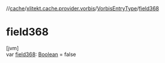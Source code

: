 //[cache](../../../index.md)/[xlitekt.cache.provider.vorbis](../index.md)/[VorbisEntryType](index.md)/[field368](field368.md)

# field368

[jvm]\
var [field368](field368.md): [Boolean](https://kotlinlang.org/api/latest/jvm/stdlib/kotlin/-boolean/index.html) = false
